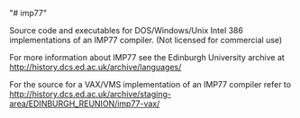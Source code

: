"# imp77" 

Source code and executables for DOS/Windows/Unix Intel 386 implementations
of an IMP77 compiler. (Not licensed for commercial use)

For more information about IMP77 see the Edinburgh University archive at
http://history.dcs.ed.ac.uk/archive/languages/

For the source for a VAX/VMS implementation of an IMP77 compiler refer to
http://history.dcs.ed.ac.uk/archive/staging-area/EDINBURGH_REUNION/imp77-vax/
